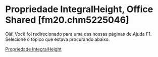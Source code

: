 
# Propriedade IntegralHeight, Office Shared [fm20.chm5225046]

Olá! Você foi redirecionado para uma das nossas páginas de Ajuda F1. Selecione o tópico que estava procurando abaixo.

[Propriedade IntegralHeight](http://msdn.microsoft.com/library/1aeec970-ef48-a9e8-f130-1ac51c61d026%28Office.15%29.aspx)
